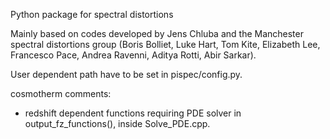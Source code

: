 Python package for spectral distortions

Mainly based on codes developed by Jens Chluba and the Manchester spectral distortions group (Boris Bolliet, Luke Hart, Tom Kite, Elizabeth Lee, Francesco Pace, Andrea Ravenni, Aditya Rotti, Abir Sarkar).

User dependent path have to be set in pispec/config.py.


cosmotherm comments:
* redshift dependent functions requiring PDE solver in output_fz_functions(), inside Solve_PDE.cpp.
